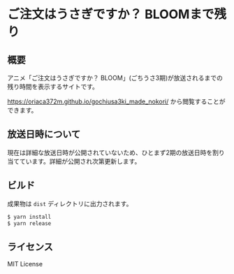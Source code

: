 # ご注文はうさぎですか？ BLOOMまで残り

## 概要
アニメ「ご注文はうさぎですか？ BLOOM」(ごちうさ3期)が放送されるまでの残り時間を表示するサイトです。

https://oriaca372m.github.io/gochiusa3ki_made_nokori/ から閲覧することができます。

## 放送日時について
現在は詳細な放送日時が公開されていないため、ひとまず2期の放送日時を割り当てています。詳細が公開され次第更新します。

## ビルド
成果物は `dist` ディレクトリに出力されます。

``` bash
$ yarn install
$ yarn release
```

## ライセンス
MIT License
